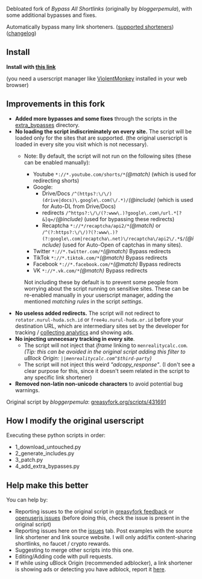 Debloated fork of *Bypass All Shortlinks* (originally by *bloggerpemula*), with some additional bypasses and fixes.

Automatically bypass many link shorteners.
([supported shorteners](https://codeberg.org/Amm0ni4/bypass-all-shortlinks-debloated/src/branch/main/supported_sites.txt)) ([changelog](https://codeberg.org/Amm0ni4/bypass-all-shortlinks-debloated/commits/branch/main/Bypass_All_Shortlinks.user.js))

## Install
**Install with [this link](https://codeberg.org/Amm0ni4/bypass-all-shortlinks-debloated/raw/branch/main/Bypass_All_Shortlinks.user.js)**

(you need a userscript manager like [ViolentMonkey](https://violentmonkey.github.io/) installed in your web browser)

## Improvements in this fork
- **Added more bypasses and some fixes** through the scripts in the [extra_bypasses](https://codeberg.org/Amm0ni4/bypass-all-shortlinks-debloated/src/branch/main/extra_bypasses) directory.
- **No loading the script indiscriminately on every site.** The script will be loaded only for the sites that are supported. (the original userscript is loaded in every site you visit which is not necessary).
    - Note: By default, the script will not run on the following sites (these can be enabled manually):
        - Youtube `*://*.youtube.com/shorts/*`_(@match)_ (which is used for redirecting shorts)
        - Google:
            - Drive/Docs `/^(https?:\/\/)(drive|docs)\.google\.com(\/.*)/`_(@include)_ (which is used for Auto-DL from Drive/Docs)
            - redirects `/^https?:\/\/(?:www\.)?google\.com\/url.*[?&]q=/`_(@include)_ (used for bypassing these redirects) 
            - Recaptcha `*://*/recaptcha/api2/*`_(@match)_ or `/^(?:https?:\/\/)?(?:www\.)?(?:google\.com|recaptcha\.net)\/recaptcha\/api2\/.*$/`_(@include)_ (used for Auto-Open of captchas in many sites).
        - Twitter `*://*.twitter.com/*`_(@match)_ Bypass redirects
        - TikTok `*://*.tiktok.com/*`_(@match)_ Bypass redirects
        - Facebook `*://*.facebook.com/*`_(@match)_ Bypass redirects
        - VK `*://*.vk.com/*`_(@match)_ Bypass redirects

        Not including these by default is to prevent some people from worrying about the script running on sensitive sites. These can be re-enabled manually in your userscript manager, adding the mentioned _matching rules_ in the script _settings_.
- **No useless added redirects.** The script will not redirect to `rotator.nurul-huda.sch.id` or `free4u.nurul-huda.or.id` before your destination URL, which are intermediary sites set by the developer for tracking / [collecting analytics](https://i.ibb.co/D1zYG1v/topcountry17-04-2023.jpg) and showing ads.
- **No injecting unnecesary tracking in every site**. 
    - The script will not inject that _iframe_ linking to `menrealitycalc.com`. 
    _(Tip: this can be avoided in the original script adding this filter to uBlock Origin: `||menrealitycalc.com^$third-party`)_
    - The script will not inject this weird _"adcopy_response"_. (I don't see a clear purpose for this, since it doesn't seem related in the script to any specific link shortener)
- **Removed non-latin non-unicode characters** to avoid potential bug warnings.

Original script by *bloggerpemula*: [greasyfork.org/scripts/431691](https://greasyfork.org/scripts/431691)

## How I modify the original userscript
Executing these python scripts in order:
- 1_download_untouched.py
- 2_generate_includes.py
- 3_patch.py
- 4_add_extra_bypasses.py

## Help make this better
You can help by:
- Reporting issues to the original script in [greasyfork feedback](https://greasyfork.org/scripts/431691/feedback) or [openuserjs issues](https://openuserjs.org/scripts/Bloggerpemula/Bypass_All_Shortlinks_Manual_Captcha/issues) (before doing this, check the issue is present in the original script)
- Reporting issues here on the [issues](https://codeberg.org/Amm0ni4/bypass-all-shortlinks-debloated/issues) tab. Post examples with the source link shortener and link source website. I will only add/fix content-sharing shortlinks, no faucet / crypto rewards.
- Suggesting to merge other scripts into this one.
- Editing/Adding code with pull requests.
- If while using uBlock Origin (recommended adblocker), a link shortener is showing ads or detecting you have adblock, report it [here](https://github.com/uBlockOrigin/uAssets/discussions/17361).

